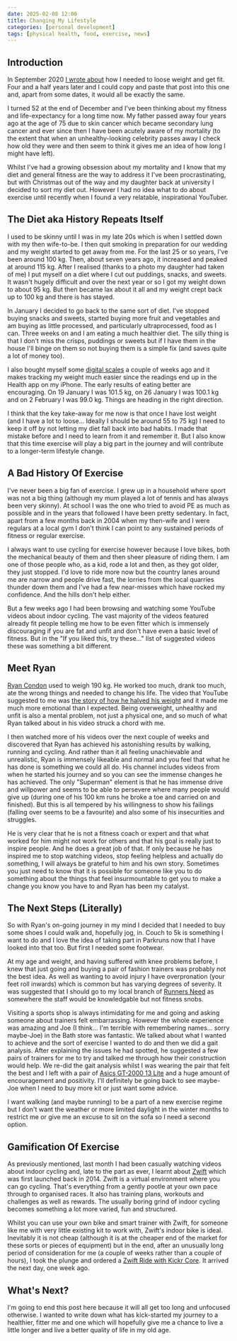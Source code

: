 ```yaml
---
date: 2025-02-08 12:00
title: Changing My Lifestyle
categories: [personal development]
tags: [physical health, food, exercise, news]
---
```


## Introduction

In September 2020 [I wrote about](https://blog.sgawolf.com/post/2020-09-13-weight-and-health) how I needed to loose weight and get fit. Four and a half years later and I could copy and paste that post into this one and, apart from some dates, it would all be exactly the same.

I turned 52 at the end of December and I've been thinking about my fitness and life-expectancy for a long time now. My father passed away four years ago at the age of 75 due to skin cancer which became secondary lung cancer and ever since then I have been acutely aware of my mortality (to the extent that when an unhealthy-looking celebrity passes away I check how old they were and then seem to think it gives me an idea of how long I might have left).

Whilst I've had a growing obsession about my mortality and I know that my diet and general fitness are the way to address it I've been procrastinating, but with Christmas out of the way and my daughter back at university I decided to sort my diet out. However I had no idea what to do about exercise until recently when I found a very relatable, inspirational YouTuber.

## The Diet aka History Repeats Itself

I used to be skinny until I was in my late 20s which is when I settled down with my then wife-to-be. I then quit smoking in preparation for our wedding and my weight started to get away from me. For the last 25 or so years, I've been around 100 kg. Then, about seven years ago, it increased and peaked at around 115 kg. After I realised (thanks to a photo my daughter had taken of me) I put myself on a diet where I cut out puddings, snacks, and sweets. It wasn't hugely difficult and over the next year or so I got my weight down to about 95 kg. But then became lax about it all and my weight crept back up to 100 kg and there is has stayed.

In January I decided to go back to the same sort of diet. I've stopped buying snacks and sweets, started buying more fruit and vegetables and am buying as little processed, and particularly ultraprocessed, food as I can. Three weeks on and I am eating a much healthier diet. The silly thing is that I don't miss the crisps, puddings or sweets but if I have them in the house I'll binge on them so not buying them is a simple fix (and saves quite a lot of money too).

I also bought myself some [digital scales](https://www.amazon.co.uk/dp/B0BDF4QCR2) a couple of weeks ago and it makes tracking my weight much easier since the readings end up in the Health app on my iPhone. The early results of eating better are encouraging. On 19 January I was 101.5 kg, on 26 January I was 100.1 kg and on 2 February I was 99.0 kg. Things are heading in the right direction.

I think that the key take-away for me now is that once I have lost weight (and I have a lot to loose... Ideally I should be around 55 to 75 kg) I need to keep it off by not letting my diet fall back into bad habits. I made that mistake before and I need to learn from it and remember it. But I also know that this time exercise will play a big part in the journey and will contribute to a longer-term lifestyle change.

## A Bad History Of Exercise

I've never been a big fan of exercise. I grew up in a household where sport was not a big thing (although my mum played a lot of tennis and has always been very skinny). At school I was the one who tried to avoid PE as much as possible and in the years that followed I have been pretty sedentary. In fact, apart from a few months back in 2004 when my then-wife and I were regulars at a local gym I don't think I can point to any sustained periods of fitness or regular exercise.

I always want to use cycling for exercise however because I love bikes, both the mechanical beauty of them and then sheer pleasure of riding them. I am one of those people who, as a kid, rode a lot and then, as they got older, they just stopped. I'd love to ride more now but the country lanes around me are narrow and people drive fast, the lorries from the local quarries thunder down them and I've had a few near-misses which have rocked my confidence. And the hills don't help either.

But a few weeks ago I had been browsing and watching some YouTube videos about indoor cycling. The vast majority of the videos featured already fit people telling me how to be even fitter which is immensely discouraging if you are fat and unfit and don't have even a basic level of fitness. But in the "If you liked this, try these..." list of suggested videos these was something a bit different.

## Meet Ryan

[Ryan Condon](https://www.youtube.com/@RyanCondon) used to weigh 190 kg. He worked too much, drank too much, ate the wrong things and needed to change his life. The video that YouTube suggested to me was [the story of how he halved his weight](https://www.youtube.com/watch?v=agJde2ErVHQ) and it made me much more emotional than I expected. Being overweight, unhealthy and unfit is also a mental problem, not just a physical one, and so much of what Ryan talked about in his video struck a chord with me.

I then watched more of his videos over the next couple of weeks and discovered that Ryan has achieved his astonishing results by walking, running and cycling. And rather than it all feeling unachievable and unrealistic, Ryan is immensely likeable and normal and you feel that what he has done is something we could all do. His channel includes videos from when he started his journey and so you can see the immense changes he has achieved. The only "Superman" element is that he has immense drive and willpower and seems to be able to persevere where many people would give up (during one of his 100 km runs he broke a toe and carried on and finished). But this is all tempered by his willingness to show his failings (falling over seems to be a favourite) and also some of his insecurities and struggles.

He is very clear that he is not a fitness coach or expert and that what worked for him might not work for others and that his goal is really just to inspire people. And he does a great job of that. If only because he has inspired me to stop watching videos, stop feeling helpless and actually do something, I will always be grateful to him and his own story. Sometimes you just need to know that it is possible for someone like you to do something about the things that feel insurmountable to get you to make a change you know you have to and Ryan has been my catalyst.

## The Next Steps (Literally)

So with Ryan's on-going journey in my mind I decided that I needed to buy some shoes I could walk and, hopefully jog, in. Couch to 5k is something I want to do and I love the idea of taking part in Parkruns now that I have looked into that too. But first I needed some footwear.

At my age and weight, and having suffered with knee problems before, I knew that just going and buying a pair of fashion trainers was probably not the best idea. As well as wanting to avoid injury I have overpronation (your feet roll inwards) which is common but has varying degrees of severity. It was suggested that I should go to my local branch of [Runners Need](https://www.runnersneed.com/) as somewhere the staff would be knowledgable but not fitness snobs.

Visiting a sports shop is always intimidating for me and going and asking someone about trainers felt embarrassing. However the whole experience was amazing and Joe (I think... I'm terrible with remembering names... sorry maybe-Joe) in the Bath store was fantastic. We talked about what I wanted to achieve and the sort of exercise I wanted to do and then we did a gait analysis. After explaining the issues he had spotted, he suggested a few pairs of trainers for me to try and talked me through how their construction would help. We re-did the gait analysis whilst I was wearing the pair that felt the best and I left with a pair of [Asics GT-2000 13 Lite](https://www.asics.com/gb/en-gb/gt-2000-13-lite-show/p/1011B953-001.html) and a huge amount of encouragement and positivity. I'll definitely be going back to see maybe-Joe when I need to buy more kit or just want some advice.

I want walking (and maybe running) to be a part of a new exercise regime but I don't want the weather or more limited daylight in the winter months to restrict me or give me an excuse to sit on the sofa so I need a second option.

## Gamification Of Exercise

As previously mentioned, last month I had been casually watching videos about indoor cycling and, late to the part as ever, I learnt about [Zwift](https://www.zwift.com) which was first launched back in 2014. Zwift is a virtual environment where you can go cycling. That's everything from a gently pootle at your own pace through to organised races. It also has training plans, workouts and challenges as well as rewards. The usually boring grind of indoor cycling becomes something a lot more varied, fun and structured.

Whilst you can use your own bike and smart trainer with Zwift, for someone like me with very little existing kit to work with, Zwift's indoor bike is ideal. Inevitably it is not cheap (although it is at the cheaper end of the market for these sorts or pieces of equipment) but in the end, after an unusually long period of consideration for me (a couple of weeks rather than a couple of hours), I took the plunge and ordered a [Zwift Ride with Kickr Core](https://uk.zwift.com/collections/all/products/zwift-ride-kickr-core). It arrived the next day, one week ago.

## What's Next?

I'm going to end this post here because it will all get too long and unfocused otherwise. I wanted to write down what has kick-started my journey to a healthier, fitter me and one which will hopefully give me a chance to live a little longer and live a better quality of life in my old age.

